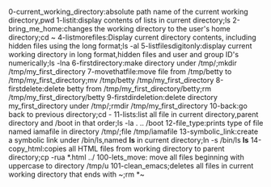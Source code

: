 0-current_working_directory:absolute path name of the current working directory,pwd
1-listit:display contents of lists in current directory;ls
2-bring_me_home:changes the working directory to the user's home directory;cd ~
4-listmorefiles:Display current directory contents, including hidden files using the long format;ls -al
5-listfilesdigitonly:display current working directory in long format,hidden files and user and group ID's numerically;ls -lna
6-firstdirectory:make directory under /tmp/;mkdir /tmp/my_first_directory
7-movethatfile:move file from /tmp/betty to /tmp/my_first_directory;mv /tmp/betty /tmp/my_first_directory
8-firstdelete:delete betty from /tmp/my_first_directory/betty;rm /tmp/my_first_directory/betty
9-firstdirdeletion:delete directory my_first_directory under /tmp/;rmdir /tmp/my_first_directory
10-back:go back to  previous directory;cd -
11-lists:list all file in current directory,parent directory and /boot in that order;ls -la . .. /boot
12-file_type:prints type of file named iamafile in directory /tmp/;file /tmp/iamafile
13-symbolic_link:create a symbolic link under /bin/ls,named __ls__ in current directory;ln -s /bin/ls __ls__
14-copy_html:copies all HTML files from working directory to parent directory;cp -rua *.html ../
100-lets_move: move all files beginning with uppercase to directory /tmp/u
101-clean_emacs;deletes all files in current working directory that ends with ~;rm *~
